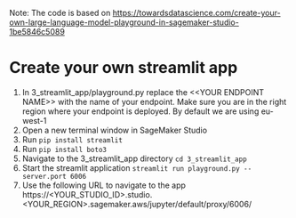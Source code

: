 Note: The code is based on https://towardsdatascience.com/create-your-own-large-language-model-playground-in-sagemaker-studio-1be5846c5089 

# Create your own streamlit app
1. In 3_streamlit_app/playground.py replace the <\<YOUR ENDPOINT NAME\>> with the name of your endpoint. Make sure you are in the right region where your endpoint is deployed. By default we are using eu-west-1
2. Open a new terminal window in SageMaker Studio
3. Run ``` pip install streamlit ```
4. Run ``` pip install boto3 ```
5. Navigate to the 3_streamlit_app directory ```cd 3_streamlit_app```
6. Start the streamlit application ```streamlit run playground.py --server.port 6006```
7. Use the following URL to navigate to the app https://<YOUR_STUDIO_ID>.studio.<YOUR_REGION>.sagemaker.aws/jupyter/default/proxy/6006/ 
